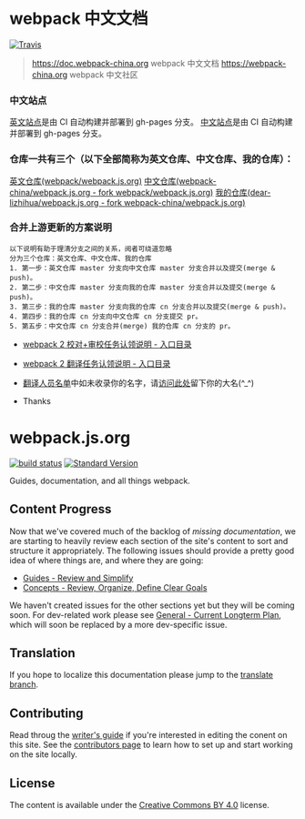# webpack 中文文档

[![Travis](https://img.shields.io/travis/webpack-china/webpack.js.org.svg)](https://travis-ci.org/webpack-china/webpack.js.org)

> https://doc.webpack-china.org webpack 中文文档
> https://webpack-china.org webpack 中文社区


### 中文站点
[英文站点](https://webpack.js.org/)是由 CI 自动构建并部署到 gh-pages  分支。
[中文站点](https://doc.webpack-china.org/)是由 CI 自动构建并部署到 gh-pages  分支。

### 仓库一共有三个（以下全部简称为英文仓库、中文仓库、我的仓库）：
[英文仓库(webpack/webpack.js.org)](https://github.com/webpack/webpack.js.org)
[中文仓库(webpack-china/webpack.js.org - fork webpack/webpack.js.org)](https://github.com/webpack-china/webpack.js.org)
[我的仓库(dear-lizhihua/webpack.js.org - fork webpack-china/webpack.js.org)](https://github.com/dear-lizhihua/webpack.js.org)

### 合并上游更新的方案说明
```
以下说明有助于理清分支之间的关系，阅者可绕道忽略
分为三个仓库：英文仓库、中文仓库、我的仓库
1. 第一步：英文仓库 master 分支向中文仓库 master 分支合并以及提交(merge & push)。
2. 第二步：中文仓库 master 分支向我的仓库 master 分支合并以及提交(merge & push)。
3. 第三步：我的仓库 master 分支向我的仓库 cn 分支合并以及提交(merge & push)。
4. 第四步：我的仓库 cn 分支向中文仓库 cn 分支提交 pr。
5. 第五步：中文仓库 cn 分支合并(merge) 我的仓库 cn 分支的 pr。
```



- [webpack 2 校对+审校任务认领说明 - 入口目录](https://github.com/webpack-china/webpack.js.org/issues/169)

- [webpack 2 翻译任务认领说明 - 入口目录](https://github.com/webpack-china/webpack.js.org/issues/17)

- [翻译人员名单](https://doc.webpack-china.org/about/)中如未收录你的名字，请[访问此处](https://github.com/webpack-china/webpack.js.org/issues/180)留下你的大名(^_^)

- Thanks



# webpack.js.org

[![build status](https://secure.travis-ci.org/webpack/webpack.js.org.svg)](http://travis-ci.org/webpack/webpack.js.org)
[![Standard Version](https://img.shields.io/badge/release-standard%20version-brightgreen.svg)](https://github.com/conventional-changelog/standard-version)

Guides, documentation, and all things webpack.


## Content Progress

Now that we've covered much of the backlog of _missing documentation_, we are starting
to heavily review each section of the site's content to sort and structure it appropriately.
The following issues should provide a pretty good idea of where things are, and where
they are going:

- [Guides - Review and Simplify][1]
- [Concepts - Review, Organize, Define Clear Goals][2]

We haven't created issues for the other sections yet but they will be coming soon. For
dev-related work please see [General - Current Longterm Plan][3], which will soon be
replaced by a more dev-specific issue.


## Translation

If you hope to localize this documentation please jump to the [translate branch][4].


## Contributing

Read throug the [writer's guide][7] if you're interested in editing the conent on this
site. See the [contributors page][5] to learn how to set up and start working on the site
locally.


## License

The content is available under the [Creative Commons BY 4.0][6] license.


[1]: https://github.com/webpack/webpack.js.org/issues/1258
[2]: https://github.com/webpack/webpack.js.org/issues/1386
[3]: https://github.com/webpack/webpack.js.org/issues/1380
[4]: https://github.com/webpack/webpack.js.org/tree/translation
[5]: https://github.com/webpack/webpack.js.org/blob/master/.github/CONTRIBUTING.md
[6]: https://creativecommons.org/licenses/by/4.0/
[7]: https://webpack.js.org/writers-guide
